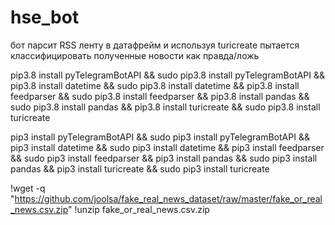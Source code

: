 # hse_bot
бот парсит RSS ленту в датафрейм и используя turicreate пытается классифицировать полученные новости как правда/ложь


pip3.8 install pyTelegramBotAPI && sudo pip3.8 install pyTelegramBotAPI && pip3.8 install datetime && sudo pip3.8 install datetime && pip3.8 install feedparser && sudo pip3.8 install feedparser && pip3.8 install pandas && sudo pip3.8 install pandas && pip3.8 install turicreate && sudo pip3.8 install turicreate



pip3 install pyTelegramBotAPI && sudo pip3 install pyTelegramBotAPI && pip3 install datetime && sudo pip3 install datetime && pip3 install feedparser && sudo pip3 install feedparser && pip3 install pandas && sudo pip3 install pandas && pip3 install turicreate && sudo pip3 install turicreate


!wget -q "https://github.com/joolsa/fake_real_news_dataset/raw/master/fake_or_real_news.csv.zip"
!unzip fake_or_real_news.csv.zip
